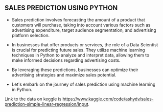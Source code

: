 ## SALES PREDICTION USING PYTHON

- Sales prediction involves forecasting the amount of a product that customers will purchase, taking into account various factors such as advertising expenditure, target audience segmentation, and advertising platform selection. 

- In businesses that offer products or services, the role of a Data Scientist is crucial for predicting future sales. They utilize machine learning techniques in Python to analyze and interpret data, allowing them to make informed decisions regarding advertising costs. 

- By leveraging these predictions, businesses can optimize their advertising strategies and maximize sales potential. 

- Let's embark on the journey of sales prediction using machine learning in Python.

Link to the data on keggle is https://www.kaggle.com/code/ashydv/sales-prediction-simple-linear-regression/input.

